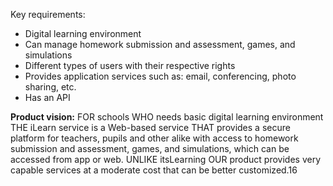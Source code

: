 Key requirements:

- Digital learning environment
- Can manage homework submission and assessment, games, and simulations
- Different types of users with their respective rights
- Provides application services such as: email, conferencing, photo sharing, etc.
- Has an API

**Product vision:**
FOR schools WHO needs basic digital learning environment THE iLearn service is a Web-based service THAT provides a secure platform for teachers, pupils and other alike with access to homework submission and assessment, games, and simulations, which can be accessed from app or web. UNLIKE itsLearning OUR product provides very capable services at a moderate cost that can be better customized.16
